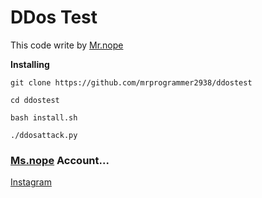 # DDos Test

This code write by [Mr.nope](https://github.com/mrprogrammer2938)

**Installing**
```
git clone https://github.com/mrprogrammer2938/ddostest

cd ddostest

bash install.sh

./ddosattack.py
```
### [Ms.nope](https://github.com/mrprogrammer2938) Account...
[Instagram](https://instagram.com/programmer2938)
